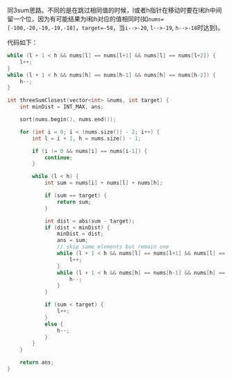 同3sum思路。不同的是在跳过相同值的时候，l或者h指针在移动时要在l和h中间留一个位，因为有可能结果为l和h对应的值相同时(如`nums=[-100,-20,-19,-19,-18]`，`target=-58`，当`i-->-20`, `l-->-19`, `h-->-18`时达到)。

代码如下：
```c++
while (l + 1 < h && nums[l] == nums[l+1] && nums[l] == nums[l+2]) {
	l++;
}
while (l + 1 < h && nums[h] == nums[h-1] && nums[h] == nums[h-2]) {
	h--;
}
```

```c++
int threeSumClosest(vector<int> &nums, int target) {
	int minDist = INT_MAX, ans;

	sort(nums.begin(), nums.end());

	for (int i = 0; i < (nums.size()) - 2; i++) {
		int l = i + 1, h = nums.size() - 1;

		if (i != 0 && nums[i] == nums[i-1]) {
			continue;
		}

		while (l < h) {
			int sum = nums[i] + nums[l] + nums[h];

			if (sum == target) {
				return sum;
			}

			int dist = abs(sum - target);
			if (dist < minDist) {
				minDist = dist;
				ans = sum;
				// skip same elements but remain one
				while (l + 1 < h && nums[l] == nums[l+1] && nums[l] == nums[l+2]) {
					l++;
				}
				while (l + 1 < h && nums[h] == nums[h-1] && nums[h] == nums[h-2]) {
					h--;
				}
			}

			if (sum < target) {
				l++;
			}
			else {
				h--;
			}
		}
	}

	return ans;
}
```